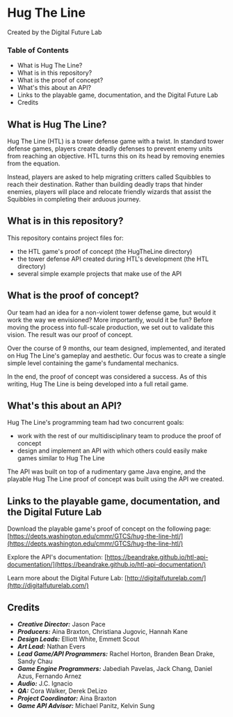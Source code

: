# Hug The Line
Created by the Digital Future Lab

### Table of Contents ###
- What is Hug The Line?
- What is in this repository?
- What is the proof of concept?
- What's this about an API?
- Links to the playable game, documentation, and the Digital Future Lab
- Credits

## What is Hug The Line? ##

Hug The Line (HTL) is a tower defense game with a twist.  In standard tower defense games, players create deadly defenses to prevent enemy units from reaching an objective.  HTL turns this on its head by removing enemies from the equation.

Instead, players are asked to help migrating critters called Squibbles to reach their destination.  Rather than building deadly traps that hinder enemies, players will place and relocate friendly wizards that assist the Squibbles in completing their arduous journey.


## What is in this repository? ##

This repository contains project files for:

- the HTL game's proof of concept (the HugTheLine directory)
- the tower defense API created during HTL's development (the HTL directory)
- several simple example projects that make use of the API


## What is the proof of concept? ##

Our team had an idea for a non-violent tower defense game, but would it work the way we envisioned?  More importantly, would it be fun?  Before moving the process into full-scale production, we set out to validate this vision.  The result was our proof of concept.

Over the course of 9 months, our team designed, implemented, and iterated on Hug The Line's gameplay and aesthetic.  Our focus was to create a single simple level containing the game's fundamental mechanics.

In the end, the proof of concept was considered a success.  As of this writing, Hug The Line is being developed into a full retail game.


## What's this about an API? ##

Hug The Line's programming team had two concurrent goals:

- work with the rest of our multidisciplinary team to produce the proof of concept
- design and implement an API with which others could easily make games similar to Hug The Line

The API was built on top of a rudimentary game Java engine, and the playable Hug The Line proof of concept was built using the API we created.


## Links to the playable game, documentation, and the Digital Future Lab ##

Download the playable game's proof of concept on the following page:
   [https://depts.washington.edu/cmmr/GTCS/hug-the-line-htl/](https://depts.washington.edu/cmmr/GTCS/hug-the-line-htl/)

Explore the API's documentation:
   [https://beandrake.github.io/htl-api-documentation/](https://beandrake.github.io/htl-api-documentation/)
   
Learn more about the Digital Future Lab:
   [http://digitalfuturelab.com/](http://digitalfuturelab.com/)


## Credits ##

- ***Creative Director:*** Jason Pace
- ***Producers:*** Aina Braxton, Christiana Jugovic, Hannah Kane
- ***Design Leads:*** Elliott White, Emmett Scout
- ***Art Lead:*** Nathan Evers
- ***Lead Game/API Programmers:*** Rachel Horton, Branden Bean Drake, Sandy Chau
- ***Game Engine Programmers:*** Jabediah Pavelas, Jack Chang, Daniel Azus, Fernando Arnez
- ***Audio:*** J.C. Ignacio
- ***QA:*** Cora Walker, Derek DeLizo
- ***Project Coordinator:*** Aina Braxton
- ***Game API Advisor:*** Michael Panitz, Kelvin Sung

